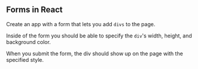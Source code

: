 ## Forms in React

Create an app with a form that lets you add `divs` to the page.

Inside of the form you should be able to specify the `div`'s width, height, and background color.

When you submit the form, the div should show up on the page with the specified style.
